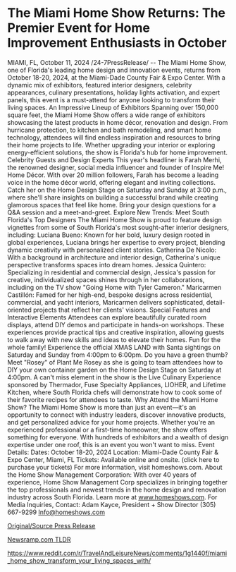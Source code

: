 # The Miami Home Show Returns: The Premier Event for Home Improvement Enthusiasts in October

MIAMI, FL, October 11, 2024 /24-7PressRelease/ -- The Miami Home Show, one of Florida's leading home design and innovation events, returns from October 18-20, 2024, at the Miami-Dade County Fair & Expo Center. With a dynamic mix of exhibitors, featured interior designers, celebrity appearances, culinary presentations, holiday lights activation, and expert panels, this event is a must-attend for anyone looking to transform their living spaces.   An Impressive Lineup of Exhibitors   Spanning over 150,000 square feet, the Miami Home Show offers a wide range of exhibitors showcasing the latest products in home décor, renovation and design. From hurricane protection, to kitchen and bath remodeling, and smart home technology, attendees will find endless inspiration and resources to bring their home projects to life. Whether upgrading your interior or exploring energy-efficient solutions, the show is Florida's hub for home improvement.   Celebrity Guests and Design Experts   This year's headliner is Farah Merhi, the renowned designer, social media influencer and founder of Inspire Me! Home Décor. With over 20 million followers, Farah has become a leading voice in the home décor world, offering elegant and inviting collections.   Catch her on the Home Design Stage on Saturday and Sunday at 3:00 p.m., where she'll share insights on building a successful brand while creating glamorous spaces that feel like home. Bring your design questions for a Q&A session and a meet-and-greet.   Explore New Trends: Meet South Florida's Top Designers   The Miami Home Show is proud to feature design vignettes from some of South Florida's most sought-after interior designers, including:   Luciana Bueno: Known for her bold, luxury design rooted in global experiences, Luciana brings her expertise to every project, blending dynamic creativity with personalized client stories.   Catherina De Nicolo: With a background in architecture and interior design, Catherina's unique perspective transforms spaces into dream homes.   Jessica Quintero: Specializing in residential and commercial design, Jessica's passion for creative, individualized spaces shines through in her collaborations, including on the TV show "Going Home with Tyler Cameron."   Maricarmen Castillón: Famed for her high-end, bespoke designs across residential, commercial, and yacht interiors, Maricarmen delivers sophisticated, detail-oriented projects that reflect her clients' visions.   Special Features and Interactive Elements   Attendees can explore beautifully curated room displays, attend DIY demos and participate in hands-on workshops. These experiences provide practical tips and creative inspiration, allowing guests to walk away with new skills and ideas to elevate their homes.   Fun for the whole family! Experience the official XMAS LAND with Santa sightings on Saturday and Sunday from 4:00pm to 6:00pm. Do you have a green thumb? Meet "Rosey" of Plant Me Rosey as she is going to team attendees how to DIY your own container garden on the Home Design Stage on Saturday at 4:00pm.  A can't miss element in the show is the Live Culinary Experience sponsored by Thermador, Fuse Specialty Appliances, LIOHER, and Lifetime Kitchen, where South Florida chefs will demonstrate how to cook some of their favorite recipes for attendees to taste.   Why Attend the Miami Home Show?   The Miami Home Show is more than just an event—it's an opportunity to connect with industry leaders, discover innovative products, and get personalized advice for your home projects. Whether you're an experienced professional or a first-time homeowner, the show offers something for everyone. With hundreds of exhibitors and a wealth of design expertise under one roof, this is an event you won't want to miss.   Event Details:   Dates: October 18-20, 2024  Location: Miami-Dade County Fair & Expo Center, Miami, FL  Tickets: Available online and onsite. (click here to purchase your tickets)  For more information, visit homeshows.com.  About the Home Show Management Corporation:   With over 40 years of experience, Home Show Management Corp specializes in bringing together the top professionals and newest trends in the home design and renovation industry across South Florida. Learn more at www.homeshows.com.   For Media Inquiries, Contact:   Adam Kayce, President + Show Director  (305) 667-9299  Info@homeshows.com 

[Original/Source Press Release](https://www.24-7pressrelease.com/press-release/515171/the-miami-home-show-returns-the-premier-event-for-home-improvement-enthusiasts-in-october)
                    

[Newsramp.com TLDR](None) 

https://www.reddit.com/r/TravelAndLeisureNews/comments/1g1440f/miami_home_show_transform_your_living_spaces_with/